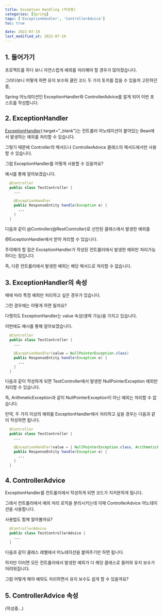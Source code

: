 ```yaml
---
title: Exception Handling (작성중)
categories: [Spring]
tags: ['ExceptionHandler', 'ControllerAdvice']
toc: true

date: 2022-07-19
last_modified_at: 2022-07-19
---
```


## 1. 들어가기

프로젝트를 하다 보니 자연스럽게 예외를 처리해야 할 경우가 많아졌습니다.

그러다보니 어떻게 하면 유지 보수와 클린 코드 두 가지 토끼를 잡을 수 있을까 고민하던 중,

Spring 어노테이션인 ExceptionHandler와 ControllerAdvice를 알게 되어 이번 포스트를 작성합니다.

## 2. ExceptionHandler

[ExceptionHandler](https://docs.spring.io/spring-framework/docs/current/javadoc-api/org/springframework/web/bind/annotation/ExceptionHandler.html){:target="_blank"}는 컨트롤러 어노테이션이 붙어있는 Bean에서 발생하는 예외를 처리할 수 있습니다.

그렇기 때문에 Controller의 메서드나 ControllerAdvice 클래스의 메서드에서만 사용할 수 있습니다.

그럼 ExceptionHandler를 어떻게 사용할 수 있을까요?

예시를 통해 알아보겠습니다.

```java
  @Controller
  public class TestController {
    ...

    @ExceptionHandler
    public ResponseEntity handle(Exception e) {
      ...
    }
  }
```

다음과 같이 @Controller(@RestController)로 선언된 클래스에서 발생한 예외를

@ExceptionHandler에서 받아 처리할 수 있습니다.

주의해야 할 점은 ExceptionHandler가 작성된 컨트롤러에서 발생한 예외만 처리가능하다는 점입니다.

즉, 다른 컨트롤러에서 발생한 예외는 해당 메서드로 처리할 수 없습니다.

## 3. ExceptionHandler의 속성

때에 따라 특정 예외만 처리하고 싶은 경우가 있습니다.

그런 경우에는 어떻게 하면 될까요?

다행히도 ExceptionHandler는 value 속성(생략 가능)을 가지고 있습니다.

이번에도 예시를 통해 알아보겠습니다.

```java
  @Controller
  public class TestController {
    ...

    @ExceptionHandler(value = NullPointerException.class)
    public ResponseEntity handle(Exception e) {
      ...
    }
  }
```

다음과 같이 작성하게 되면 TestController에서 발생한 NullPointerException 예외만 처리할 수 있습니다.

즉, ArithmeticException과 같이 NullPointerException이 아닌 예외는 처리할 수 없습니다.

만약, 두 가지 이상의 예외를 ExceptionHandler에서 처리하고 싶을 경우는 다음과 같이 작성하면 됩니다.

```java
  @Controller
  public class TestController {
    ...

    @ExceptionHandler(value = { NullPointerException.class, ArithmeticException.class })
    public ResponseEntity handle(Exception e) {
      ...
    }
  }
```

## 4. ControllerAdvice

ExceptionHandler를 컨트롤러에서 작성하게 되면 코드가 지저분하게 됩니다.

그래서 컨트롤러에서 예외 처리 로직을 분리시키는데 이때 ControllerAdvice 어노테이션을 사용합니다.

사용법도 함께 알아볼까요?

```java
  @ControllerAdvice
  public class TestControllerAdvice {
    ...
  }
```

다음과 같이 클래스 레벨에서 어노테이션을 붙여주기만 하면 됩니다.

하지만 이러면 모든 컨트롤러에서 발생한 예외가 다 해당 클래스로 들어와 유지 보수가 어려워집니다.

그럼 어떻게 해야 예외도 처리하면서 유지 보수도 쉽게 할 수 있을까요?

## 5. ControllerAdvice 속성

(작성중...)